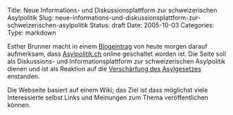 Title: Neue Informations- und Diskussionsplattform zur schweizerischen Asylpolitik
Slug: neue-informations-und-diskussionsplattform-zur-schweizerischen-asylpolitik
Status: draft
Date: 2005-10-03
Categories:
Type: markdown

Esther Brunner macht in einem [Blogeintrag](http://www.kaffeehaus.ch/blog/asylpolitik.ch_er%C3%B6ffnet) von heute morgen darauf aufmerksam, dass [Asylpolitik.ch](http://www.asylpolitik.ch/) online geschaltet worden ist. Die Seite soll als Diskussions- und Informationsplattform zur schweizerischen Asylpolitik dienen und ist als Reaktion auf die [Verschärfung des Asylgesetzes](http://www.waehltmoritz.ch/?p=15) enstanden.

Die Webseite basiert auf einem Wiki; das Ziel ist dass möglichst viele Interessierte selbst Links und Meinungen zum Thema veröffentlichen können.
